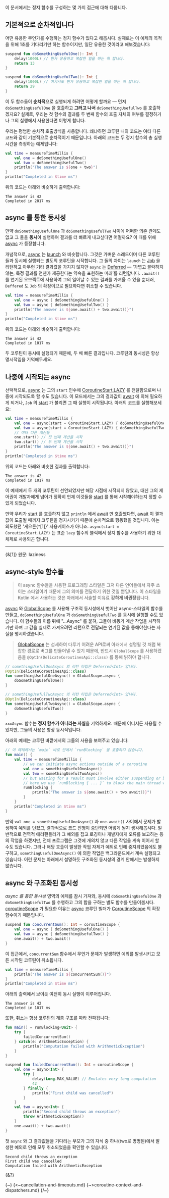 이 문서에서는 정지 함수를 구성하는 몇 가지 접근에 대해 다룹니다.

## 기본적으로 순차적입니다

어떤 유용한 무언가를 수행하는 정지 함수가 있다고 해봅시다. 실제로는 이 예제의 목적을 위해 1초를 기다리기만 하는 함수이지만, 일단 유용한 것이라고 해보겠습니다:

```kotlin
suspend fun doSomethingUsefulOne(): Int {
    delay(1000L) // 뭔가 유용하고 복잡한 일을 하는 척 합니다.
    return 13
}

suspend fun doSomethingUsefulTwo(): Int {
    delay(1000L) // 여기서도 뭔가 유용하고 복잡한 일을 하는 척 합니다.
    return 29
}
```

이 두 함수들이 **순차적**으로 실행되게 하려면 어떻게 할까요 — 먼저 `doSomethingUsefulOne` 을 호출하고 **그러고 나서** `doSomethingUsefulTwo` 를 호출하겠지요? 
실제로, 우리는 첫 함수의 결과를 두 번째 함수의 호출 자체의 여부를 결정하거나 그의 실행에서 사용한다면 이렇게 합니다.

우리는 평범한 순차적 호출방식을 사용합니다. 왜냐하면 코루틴 내의 코드는 여타 다른 코드와 같이 기본적으로 순차적이기 때문입니다. 아래의 코드는 두 정지 함수의 총 실행 시간을 측정하는 예제입니다:

```kotlin
val time = measureTimeMillis {
    val one = doSomethingUsefulOne()
    val two = doSomethingUsefulTwo()
    println("The answer is ${one + two}")
}
println("Completed in $time ms")
```

위의 코드는 아래와 비슷하게 출력합니다:

```
The answer is 42
Completed in 2017 ms
```

## async 를 통한 동시성

만약 `doSomethingUsefulOne` 과 `doSomethingUsefulTwo` 사이에 어떠한 의존 관계도 없고 그 둘을 **동시에** 실행하여 결과를 더 빠르게 내고싶다면 어떨까요? 
이 때를 위해 [async](https://kotlinlang.org/api/kotlinx.coroutines/kotlinx-coroutines-core/kotlinx.coroutines/async.html) 가 등장합니다.

개념적으로, [async](https://kotlinlang.org/api/kotlinx.coroutines/kotlinx-coroutines-core/kotlinx.coroutines/async.html) 는 [launch](https://kotlinlang.org/api/kotlinx.coroutines/kotlinx-coroutines-core/kotlinx.coroutines/launch.html) 와 비슷합니다. 
그것은 가벼운 스레드이며 다른 코루틴들과 동시에 실행되는 별도의 코루틴을 시작합니다. 그 둘의 차이는 `launch` 는 [Job](https://kotlinlang.org/api/kotlinx.coroutines/kotlinx-coroutines-core/kotlinx.coroutines/-job/index.html) 을 리턴하고 아무런 기타 결과값을 가지지 않지만 `async` 는 [Deferred](https://kotlinlang.org/api/kotlinx.coroutines/kotlinx-coroutines-core/kotlinx.coroutines/-deferred/index.html) — ‘가볍고 블락하지 않는, 특정 결과를 언젠가 제공한다는 약속을 표현하는 미래’를 리턴합니다. `.await()` 를 연기된 오브젝트에 사용하여 그의 일어날 수 있는 결과를 가져올 수 있을 뿐더러, `Deffered` 도 `Job` 의 확장이므로 필요하다면 취소할 수 있습니다.

```kotlin
val time = measureTimeMillis {
    val one = async { doSomethingUsefulOne() }
    val two = async { doSomethingUsefulTwo() }
    println("The answer is ${one.await() + two.await()}")
}
println("Completed in $time ms")
```

위의 코드는 아래와 비슷하게 출력합니다:

```
The answer is 42
Completed in 1017 ms
```

두 코루틴이 동시에 실행되기 때문에, 두 배 빠른 결과입니다. 코루틴의 동시성은 항상 명시적임을 기억해두세요.

## 나중에 시작되는 async

선택적으로, [async](https://kotlinlang.org/api/kotlinx.coroutines/kotlinx-coroutines-core/kotlinx.coroutines/async.html) 는 그의 `start` 인수에 [CoroutineStart.LAZY](https://kotlinlang.org/api/kotlinx.coroutines/kotlinx-coroutines-core/kotlinx.coroutines/-coroutine-start/-l-a-z-y/index.html) 를 전달함으로써 나중에 시작되도록 할 수도 있습니다. 이 모드에서는 그의 결과값이 [await](https://kotlinlang.org/api/kotlinx.coroutines/kotlinx-coroutines-core/kotlinx.coroutines/-deferred/await.html) 에 의해 필요하게 되거나, `Job` 의 [start](https://kotlinlang.org/api/kotlinx.coroutines/kotlinx-coroutines-core/kotlinx.coroutines/-job/start.html) 가 불리면 그 때 실행이 시작됩니다. 아래의 코드를 실행해보세요:

```kotlin
val time = measureTimeMillis {
    val one = async(start = CoroutineStart.LAZY) { doSomethingUsefulOne() }
    val two = async(start = CoroutineStart.LAZY) { doSomethingUsefulTwo() }
    // 여타 다른 계산들
    one.start() // 첫 번째 계산을 시작
    two.start() // 두 번째 계산을 시작
    println("The answer is ${one.await() + two.await()}")
}
println("Completed in $time ms")
```

위의 코드는 아래와 비슷한 결과를 출력합니다:

```
The answer is 42
Completed in 1017 ms
```

이 예제에서 두 개의 코루틴이 선언되었지만 해당 시점에 시작되지 않았고, 대신 그의 제어권이 개발자에게 넘어가 정확히 언제 이것들을 [start](https://kotlinlang.org/api/kotlinx.coroutines/kotlinx-coroutines-core/kotlinx.coroutines/-job/start.html) 를 통해 시작해야하는지 정할 수 있게 되었습니다.

만약 우리가 [start](https://kotlinlang.org/api/kotlinx.coroutines/kotlinx-coroutines-core/kotlinx.coroutines/-job/start.html) 를 호출하지 않고 `println` 에서 [await](https://kotlinlang.org/api/kotlinx.coroutines/kotlinx-coroutines-core/kotlinx.coroutines/-deferred/await.html) 만 호출했다면, [await](https://kotlinlang.org/api/kotlinx.coroutines/kotlinx-coroutines-core/kotlinx.coroutines/-deferred/await.html) 이 결과값이 도출될 때까지 코루틴을 정지시키기 때문에 순차적으로 행동했을 것입니다. 이는 의도했던 '게으른{^[1]}' 사용케이스가 아니죠. `async(start = CoroutineStart.LAZY)` 는 표준 `lazy` 함수의 블럭에서 정지 함수를 사용하기 위한 대체제로 사용되곤 합니다.

--- 

{&[1]} 원문: laziness

## async-style 함수들

> 이 async 함수들을 사용한 프로그래밍 스타일은 그저 다른 언어들에서 자주 쓰이는 스타일이기 때문에 그의 의미를 전달하기 위한 것일 뿐입니다. 이 스타일을 Kotlin 에서 사용하는 것은 아래에서 서술할 이유료 **강하게 비권장**됩니다.

[async](https://kotlinlang.org/api/kotlinx.coroutines/kotlinx-coroutines-core/kotlinx.coroutines/async.html) 와 [GlobalScope](https://kotlinlang.org/api/kotlinx.coroutines/kotlinx-coroutines-core/kotlinx.coroutines/-global-scope/index.html) 를 사용해 구조적 동시성에서 벗어난 async-스타일의 함수를 만들고, `doSomethingUsefulOne` 과 `doSomethingUsefulTwo` 를 동시에 실행할 수도 있습니다. 
이 함수들의 이름 뒤에 "...Async" 를 붙혀, 그들이 비동기 계산 작업을 시작하기만 하며 그 값을 실제로 가져오려면 리턴으로 전달되는 연기된 값을 통해야한다는 사실을 명시하겠습니다.

> [GlobalScope](https://kotlinlang.org/api/kotlinx.coroutines/kotlinx-coroutines-core/kotlinx.coroutines/-global-scope/index.html) 는 섬세하여 다루기 어려운 API로써 아래에서 설명될 것 처럼 복잡한 경로로 버그를 만들어낼 수 있기 때문에, 반드시 `GlobalScope` 를 사용하겠음을 `@OptIn(DelicateCoroutinesApi::class)` 를 통해 밝혀야 합니다.

```kotlin
// somethingUsefulOneAsync 의 리턴 타입은 Deferred<Int> 입니다.
@OptIn(DelicateCoroutinesApi::class)
fun somethingUsefulOneAsync() = GlobalScope.async {
    doSomethingUsefulOne()
}

// somethingUsefulTwoAsync 의 리턴 타입은 Deferred<Int> 입니다.
@OptIn(DelicateCoroutinesApi::class)
fun somethingUsefulTwoAsync() = GlobalScope.async {
    doSomethingUsefulTwo()
}
```

`xxxAsync` 함수는 **정지 함수가 아니라는 사실**을 기억하세요. 때문에 어디서든 사용될 수 있지만, 그들의 사용은 항상 동시적입니다.

아래의 예제는 코루틴 바깥에서의 그들의 사용을 보여주고 있습니다:

```kotlin
// 이 예제에서는 `main` 바로 안에서 `runBlocking` 을 호출하지 않습니다.
fun main() {
    val time = measureTimeMillis {
        // we can initiate async actions outside of a coroutine
        val one = somethingUsefulOneAsync()
        val two = somethingUsefulTwoAsync()
        // but waiting for a result must involve either suspending or blocking.
        // here we use `runBlocking { ... }` to block the main thread while waiting for the result
        runBlocking {
            println("The answer is ${one.await() + two.await()}")
        }
    }
    println("Completed in $time ms")
}
```

만약 `val one = somethingUsefulOneAsync()` 과 `one.await()` 사이에서 문제가 발생하여 예외를 던졌고, 결과적으로 코드 진행이 중단되면 어떻게 될지 생각해봅시다. 
일반적으로 전역적 에러핸들러가 그 예외를 잡고 로깅이나 개발자에게 오류를 보고하는 등의 작업을 하겠지만, 전체 프로그램은 그것에 개의치 않고 다른 작업을 계속 이어서 할 수도 있습니다. 
그러나 해당 호출이 발생한 작업 자체가 예외로 인해 중지되었음에도 불구하고, `somethingUsefulOneAsync()` 에 의한 작업은 백그라운드에서 계속 실행되고 있습니다. 
이런 문제는 아래에서 설명하듯 구조화된 동시성의 경계 안에서는 발생하지 않습니다.

## async 와 구조화된 동시성

*async 를 통한 동시성* 영역의 예제를 잠시 가져와, 동시에 `doSomethingUsefulOne` 과 `doSomethingUsefulTwo` 를 수행하고 그의 합을 구하는 별도 함수를 만들어봅시다. 
[coroutineScope](https://kotlinlang.org/api/kotlinx.coroutines/kotlinx-coroutines-core/kotlinx.coroutines/coroutine-scope.html) 가 필요한 이유는 [async](https://kotlinlang.org/api/kotlinx.coroutines/kotlinx-coroutines-core/kotlinx.coroutines/async.html) 코루틴 빌더가 [CoroutineScope](https://kotlinlang.org/api/kotlinx.coroutines/kotlinx-coroutines-core/kotlinx.coroutines/-coroutine-scope/index.html) 의 확장 함수이기 때문입니다.

```kotlin
suspend fun concurrentSum(): Int = coroutineScope {
    val one = async { doSomethingUsefulOne() }
    val two = async { doSomethingUsefulTwo() }
    one.await() + two.await()
}
```

이 접근에서, `concurrentSum` 함수에서 무언가 문제가 발생하면 예외를 발생시키고 모든 시작된 코루틴이 취소됩니다.

```kotlin
val time = measureTimeMillis {
    println("The answer is ${concurrentSum()}")
}
println("Completed in $time ms")
```

아래의 출력에서 보이듯 여전히 동시 실행이 이루어집니다.

```
The answer is 42
Completed in 1017 ms
```

또한, 취소는 항상 코루틴의 계층 구조를 따라 전파됩니다:

```kotlin
fun main() = runBlocking<Unit> {
    try {
        failedConcurrentSum()
    } catch(e: ArithmeticException) {
        println("Computation failed with ArithmeticException")
    }
}

suspend fun failedConcurrentSum(): Int = coroutineScope {
    val one = async<Int> { 
        try {
            delay(Long.MAX_VALUE) // Emulates very long computation
            42
        } finally {
            println("First child was cancelled")
        }
    }
    val two = async<Int> { 
        println("Second child throws an exception")
        throw ArithmeticException()
    }
    one.await() + two.await()
}
```

첫 `async` 와 그 결과값들을 기다리는 부모가 그의 자식 중 하나(two로 명명된)에서 발생한 예외로 인해 모두 취소되었음을 확인할 수 있습니다.

```
Second child throws an exception
First child was cancelled
Computation failed with ArithmeticException
```

{&?}

{~}
{<~cancellation-and-timeouts.md} {~>coroutine-context-and-dispatchers.md}
{/~}